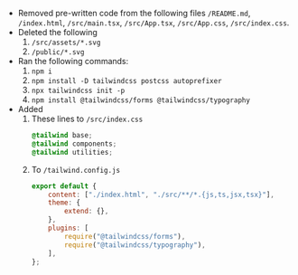 * Removed pre-written code from the following files `/README.md`, `/index.html`, `/src/main.tsx`, `/src/App.tsx`, `/src/App.css`, `/src/index.css`.
* Deleted the following
    1. `/src/assets/*.svg`
    2. `/public/*.svg`
* Ran the following commands:
    1. `npm i`
    2. `npm install -D tailwindcss postcss autoprefixer`
    3. `npx tailwindcss init -p`
    4. `npm install @tailwindcss/forms @tailwindcss/typography`
* Added
    1. These lines to `/src/index.css`
        ```css
        @tailwind base;
        @tailwind components;
        @tailwind utilities;
        ```
    2. To `/tailwind.config.js`
        ```js
        export default {
            content: ["./index.html", "./src/**/*.{js,ts,jsx,tsx}"],
            theme: {
                extend: {},
            },
            plugins: [
                require("@tailwindcss/forms"),
                require("@tailwindcss/typography"),
            ],
        };
        ```